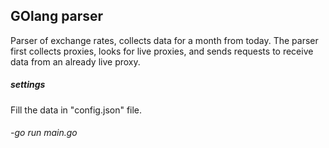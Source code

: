 ## GOlang parser

Parser of exchange rates, collects data for a month from today. 
The parser first collects proxies, looks for live proxies, and sends requests to receive data from an already live proxy.

##### settings
Fill the data in "config.json" file.
 
###### -go run main.go

